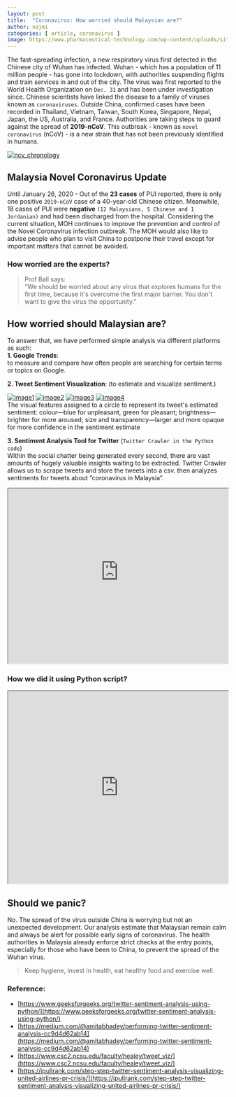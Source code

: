 ```yaml
---
layout: post
title:  "Coronavirus: How worried should Malaysian are?"
author: najmi
categories: [ article, coronavirus ]
image: https://www.pharmaceutical-technology.com/wp-content/uploads/sites/10/2020/01/shutterstock_1622495458_final.jpg
---
```


The fast-spreading infection, a new respiratory virus first detected in the Chinese city of Wuhan has infected. Wuhan - which has a population of 11 million people - has gone into lockdown, with authorities suspending flights and train services in and out of the city. 
The virus was first reported to the World Health Organization on `Dec. 31` and has been under investigation since. Chinese scientists have linked the disease to a family of viruses known as `coronaviruses`. Outside China, confirmed cases have been recorded in Thailand, Vietnam, Taiwan, South Korea, Singapore, Nepal, Japan, the US, Australia, and France. Authorities are taking steps to guard against the spread of **2019-nCoV**. This outbreak - known as `novel coronavirus` (nCoV) - is a new strain that has not been previously identified in humans.

[![ncv_chronology](https://www.aljazeera.com/mritems/Images/2020/1/26/7972a4ce75ed40db8d49fc31f09f26f8_18.jpg)](#)

## **Malaysia Novel Coronavirus Update**
Until January 26, 2020 - Out of the **23 cases** of PUI reported, there is only one positive `2019-nCoV` case of a 40-year-old Chinese citizen. Meanwhile, 18 cases of PUI were **negative** `(12 Malaysians, 5 Chinese and 1 Jordanian)` and had been discharged from the hospital. Considering the current situation, MOH continues to improve the prevention and control of the Novel Coronavirus infection outbreak. The MOH would also like to advise people who plan to visit China to postpone their travel except for important matters that cannot be avoided. 

### **How worried are the experts?**<br>
> Prof Ball says: <br>"We should be worried about any virus that explores humans for the first time, because it's overcome the first major barrier. You don't want to give the virus the opportunity."

## How worried should Malaysian are?
To answer that, we have performed simple analysis via different platforms as such:<br>
**1. Google Trends**: <br>to measure and compare how often people are searching for certain terms or topics on Google.<br>
<script type="text/javascript" src="https://ssl.gstatic.com/trends_nrtr/2051_RC11/embed_loader.js"></script> <script type="text/javascript"> trends.embed.renderExploreWidget("TIMESERIES", {"comparisonItem":[{"keyword":"coronavirus","geo":"MY","time":"now 7-d"},{"keyword":"corona virus","geo":"MY","time":"now 7-d"},{"keyword":"Virus corona","geo":"MY","time":"now 7-d"},{"keyword":"coronavirus Malaysia","geo":"MY","time":"now 7-d"}],"category":0,"property":""}, {"exploreQuery":"date=now%207-d&geo=MY&q=coronavirus,corona%20virus,Virus%20corona,coronavirus%20Malaysia","guestPath":"https://trends.google.com:443/trends/embed/"}); </script> 

**2. Tweet Sentiment Visualization**: (to estimate and visualize sentiment.)

[![image1](https://ukkdosm.github.io/blog/assets/images/sentA01-441PM.JPG)](#)
[![image2](https://ukkdosm.github.io/blog/assets/images/sentA02-441PM.JPG)](#)
[![image3](https://ukkdosm.github.io/blog/assets/images/sentA03-441PM.JPG)](#)
[![image4](https://ukkdosm.github.io/blog/assets/images/sentA04-441PM.JPG)](#)<br>
The visual features assigned to a circle to represent its tweet's estimated sentiment: colour—blue for unpleasant, green for pleasant; brightness—brighter for more aroused; size and transparency—larger and more opaque for more confidence in the sentiment estimate

**3. Sentiment Analysis Tool for Twitter** (`Twitter Crawler in the Python code`) <br>
Within the social chatter being generated every second, there are vast amounts of hugely valuable insights waiting to be extracted. Twitter Crawler allows us to scrape tweets and store the tweets into a csv. then analyzes sentiments for tweets about “coronavirus in Malaysia”. 

<iframe src="https://dc8bsfv4udm20.cloudfront.net/odo/?id=dGJjXzYwODI1MTZfNjIyNjI2MQ" width="100%" height="400"></iframe>

### How we did it using Python script?
<iframe src="https://drive.google.com/file/d/17_00lpi6_Zp5SGruazvmP7CdTMpgt9L9/preview" width="100%" height="440"></iframe>

## Should we panic?
No. The spread of the virus outside China is worrying but not an unexpected development. Our analysis estimate that Malaysian remain calm and always be alert for possible early signs of coronavirus. The health authorities in Malaysia already enforce strict checks at the entry points, especially for those who have been to China, to prevent the spread of the Wuhan virus. 

> Keep hygiene, invest in health, eat healthy food and exercise well.

### Reference:
* [https://www.geeksforgeeks.org/twitter-sentiment-analysis-using-python/](https://www.geeksforgeeks.org/twitter-sentiment-analysis-using-python/)
* [https://medium.com/@amitabhadey/performing-twitter-sentiment-analysis-cc9d4d62ab14](https://medium.com/@amitabhadey/performing-twitter-sentiment-analysis-cc9d4d62ab14)
* [https://www.csc2.ncsu.edu/faculty/healey/tweet_viz/](https://www.csc2.ncsu.edu/faculty/healey/tweet_viz/)
* [https://ipullrank.com/step-step-twitter-sentiment-analysis-visualizing-united-airlines-pr-crisis/](https://ipullrank.com/step-step-twitter-sentiment-analysis-visualizing-united-airlines-pr-crisis/)


